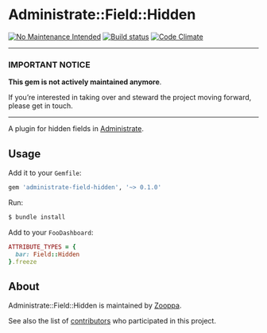 # Administrate::Field::Hidden

[![No Maintenance Intended](https://unmaintained.tech/badge.svg)](https://unmaintained.tech/) [![Build status](https://github.com/zooppa/administrate-field-hidden/actions/workflows/build.yml/badge.svg)](https://github.com/zooppa/administrate-field-hidden/actions/workflows/build.yml) [![Code Climate](https://codeclimate.com/github/zooppa/administrate-field-hidden/badges/gpa.svg)](https://codeclimate.com/github/zooppa/administrate-field-hidden)

---

### IMPORTANT NOTICE

**This gem is not actively maintained anymore**.

If you’re interested in taking over and steward the project moving forward, please get in touch.

---

A plugin for hidden fields in [Administrate].

## Usage

Add it to your `Gemfile`:

```ruby
gem 'administrate-field-hidden', '~> 0.1.0'
```

Run:

```bash
$ bundle install
```

Add to your `FooDashboard`:

```ruby
ATTRIBUTE_TYPES = {
  bar: Field::Hidden
}.freeze
```

## About

Administrate::Field::Hidden is maintained by [Zooppa].

See also the list of [contributors](https://github.com/zooppa/administrate-field-hidden/contributors) who participated in this project.

[administrate]: https://github.com/thoughtbot/administrate
[zooppa]: https://www.zooppa.com/
